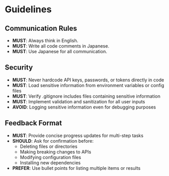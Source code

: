 # Guidelines

## Communication Rules

- **MUST**: Always think in English.
- **MUST**: Write all code comments in Japanese.
- **MUST**: Use Japanese for all communication.

## Security

- **MUST**: Never hardcode API keys, passwords, or tokens directly in code
- **MUST**: Load sensitive information from environment variables or config files
- **MUST**: Verify .gitignore includes files containing sensitive information
- **MUST**: Implement validation and sanitization for all user inputs
- **AVOID**: Logging sensitive information even for debugging purposes

## Feedback Format

- **MUST**: Provide concise progress updates for multi-step tasks
- **SHOULD**: Ask for confirmation before:
  - Deleting files or directories
  - Making breaking changes to APIs
  - Modifying configuration files
  - Installing new dependencies
- **PREFER**: Use bullet points for listing multiple items or results
